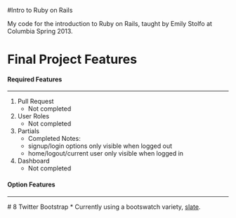 #Intro to Ruby on Rails

My code for the introduction to Ruby on Rails, taught by Emily Stolfo at Columbia Spring 2013.

# Final Project Features

#### Required Features
---
1.  Pull Request
    * Not completed
2.  User Roles
    * Not completed
3.  Partials
    * Completed
    Notes:
    * signup/login options only visible when logged out
    * home/logout/current user only visible when logged in
4.  Dashboard
    * Not completed

#### Option Features
---
\# 8 Twitter Bootstrap
    * Currently using a bootswatch variety, [slate](http://bootswatch.com/slate/).

